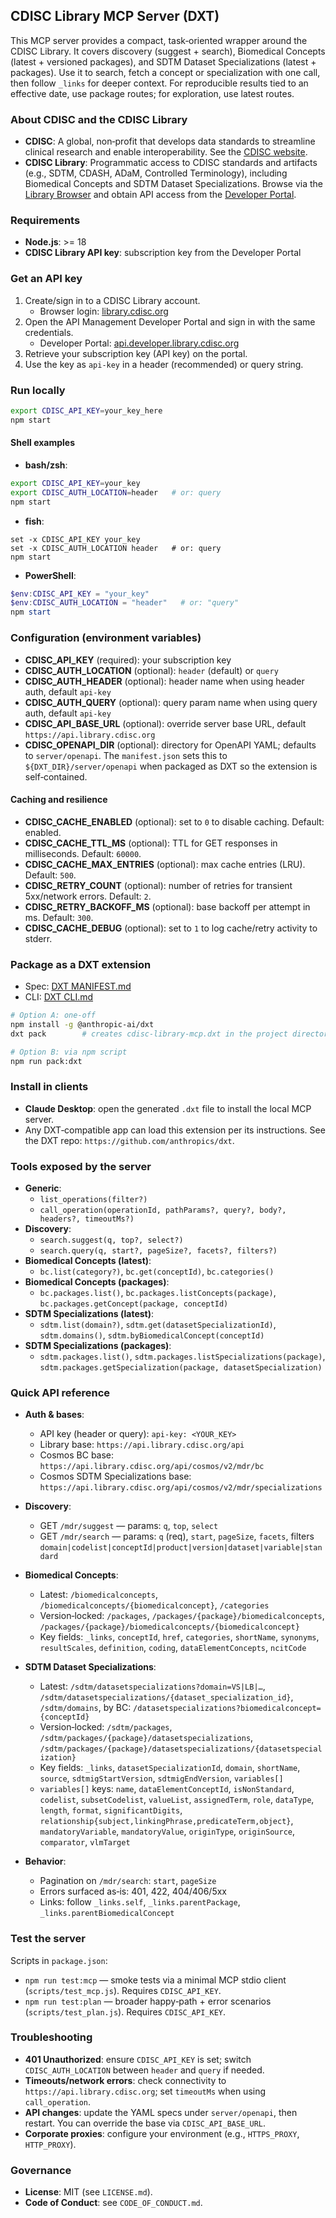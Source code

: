 ## CDISC Library MCP Server (DXT)

This MCP server provides a compact, task‑oriented wrapper around the CDISC Library. It covers discovery (suggest + search), Biomedical Concepts (latest + versioned packages), and SDTM Dataset Specializations (latest + packages). Use it to search, fetch a concept or specialization with one call, then follow `_links` for deeper context. For reproducible results tied to an effective date, use package routes; for exploration, use latest routes.

### About CDISC and the CDISC Library
- **CDISC**: A global, non‑profit that develops data standards to streamline clinical research and enable interoperability. See the [CDISC website](https://www.cdisc.org).
- **CDISC Library**: Programmatic access to CDISC standards and artifacts (e.g., SDTM, CDASH, ADaM, Controlled Terminology), including Biomedical Concepts and SDTM Dataset Specializations. Browse via the [Library Browser](https://library.cdisc.org/browser) and obtain API access from the [Developer Portal](https://api.developer.library.cdisc.org).

### Requirements
- **Node.js**: >= 18
- **CDISC Library API key**: subscription key from the Developer Portal

### Get an API key
1. Create/sign in to a CDISC Library account.
   - Browser login: [library.cdisc.org](https://library.cdisc.org/browser)
2. Open the API Management Developer Portal and sign in with the same credentials.
   - Developer Portal: [api.developer.library.cdisc.org](https://api.developer.library.cdisc.org)
3. Retrieve your subscription key (API key) on the portal.
4. Use the key as `api-key` in a header (recommended) or query string.

### Run locally
```bash
export CDISC_API_KEY=your_key_here
npm start
```

#### Shell examples
- **bash/zsh**:
```bash
export CDISC_API_KEY=your_key
export CDISC_AUTH_LOCATION=header   # or: query
npm start
```
- **fish**:
```fish
set -x CDISC_API_KEY your_key
set -x CDISC_AUTH_LOCATION header   # or: query
npm start
```
- **PowerShell**:
```powershell
$env:CDISC_API_KEY = "your_key"
$env:CDISC_AUTH_LOCATION = "header"   # or: "query"
npm start
```

### Configuration (environment variables)
- **CDISC_API_KEY** (required): your subscription key
- **CDISC_AUTH_LOCATION** (optional): `header` (default) or `query`
- **CDISC_AUTH_HEADER** (optional): header name when using header auth, default `api-key`
- **CDISC_AUTH_QUERY** (optional): query param name when using query auth, default `api-key`
- **CDISC_API_BASE_URL** (optional): override server base URL, default `https://api.library.cdisc.org`
- **CDISC_OPENAPI_DIR** (optional): directory for OpenAPI YAML; defaults to `server/openapi`. The `manifest.json` sets this to `${DXT_DIR}/server/openapi` when packaged as DXT so the extension is self‑contained.

#### Caching and resilience
- **CDISC_CACHE_ENABLED** (optional): set to `0` to disable caching. Default: enabled.
- **CDISC_CACHE_TTL_MS** (optional): TTL for GET responses in milliseconds. Default: `60000`.
- **CDISC_CACHE_MAX_ENTRIES** (optional): max cache entries (LRU). Default: `500`.
- **CDISC_RETRY_COUNT** (optional): number of retries for transient 5xx/network errors. Default: `2`.
- **CDISC_RETRY_BACKOFF_MS** (optional): base backoff per attempt in ms. Default: `300`.
- **CDISC_CACHE_DEBUG** (optional): set to `1` to log cache/retry activity to stderr.

### Package as a DXT extension
- Spec: [DXT MANIFEST.md](https://github.com/anthropics/dxt/blob/main/MANIFEST.md)
- CLI: [DXT CLI.md](https://github.com/anthropics/dxt/blob/main/CLI.md)

```bash
# Option A: one‑off
npm install -g @anthropic-ai/dxt
dxt pack        # creates cdisc-library-mcp.dxt in the project directory

# Option B: via npm script
npm run pack:dxt
```

### Install in clients
- **Claude Desktop**: open the generated `.dxt` file to install the local MCP server.
- Any DXT‑compatible app can load this extension per its instructions. See the DXT repo: `https://github.com/anthropics/dxt`.

### Tools exposed by the server
- **Generic**:
  - `list_operations(filter?)`
  - `call_operation(operationId, pathParams?, query?, body?, headers?, timeoutMs?)`
- **Discovery**:
  - `search.suggest(q, top?, select?)`
  - `search.query(q, start?, pageSize?, facets?, filters?)`
- **Biomedical Concepts (latest)**:
  - `bc.list(category?)`, `bc.get(conceptId)`, `bc.categories()`
- **Biomedical Concepts (packages)**:
  - `bc.packages.list()`, `bc.packages.listConcepts(package)`, `bc.packages.getConcept(package, conceptId)`
- **SDTM Specializations (latest)**:
  - `sdtm.list(domain?)`, `sdtm.get(datasetSpecializationId)`, `sdtm.domains()`, `sdtm.byBiomedicalConcept(conceptId)`
- **SDTM Specializations (packages)**:
  - `sdtm.packages.list()`, `sdtm.packages.listSpecializations(package)`, `sdtm.packages.getSpecialization(package, datasetSpecialization)`

### Quick API reference
- **Auth & bases**:
  - API key (header or query): `api-key: <YOUR_KEY>`
  - Library base: `https://api.library.cdisc.org/api`
  - Cosmos BC base: `https://api.library.cdisc.org/api/cosmos/v2/mdr/bc`
  - Cosmos SDTM Specializations base: `https://api.library.cdisc.org/api/cosmos/v2/mdr/specializations`

- **Discovery**:
  - GET `/mdr/suggest` — params: `q`, `top`, `select`
  - GET `/mdr/search` — params: `q` (req), `start`, `pageSize`, `facets`, filters `domain|codelist|conceptId|product|version|dataset|variable|standard`

- **Biomedical Concepts**:
  - Latest: `/biomedicalconcepts`, `/biomedicalconcepts/{biomedicalconcept}`, `/categories`
  - Version‑locked: `/packages`, `/packages/{package}/biomedicalconcepts`, `/packages/{package}/biomedicalconcepts/{biomedicalconcept}`
  - Key fields: `_links`, `conceptId`, `href`, `categories`, `shortName`, `synonyms`, `resultScales`, `definition`, `coding`, `dataElementConcepts`, `ncitCode`

- **SDTM Dataset Specializations**:
  - Latest: `/sdtm/datasetspecializations?domain=VS|LB|…`, `/sdtm/datasetspecializations/{dataset_specialization_id}`, `/sdtm/domains`, by BC: `/datasetspecializations?biomedicalconcept={conceptId}`
  - Version‑locked: `/sdtm/packages`, `/sdtm/packages/{package}/datasetspecializations`, `/sdtm/packages/{package}/datasetspecializations/{datasetspecialization}`
  - Key fields: `_links`, `datasetSpecializationId`, `domain`, `shortName`, `source`, `sdtmigStartVersion`, `sdtmigEndVersion`, `variables[]`
  - `variables[]` keys: `name`, `dataElementConceptId`, `isNonStandard`, `codelist`, `subsetCodelist`, `valueList`, `assignedTerm`, `role`, `dataType`, `length`, `format`, `significantDigits`, `relationship{subject,linkingPhrase,predicateTerm,object}`, `mandatoryVariable`, `mandatoryValue`, `originType`, `originSource`, `comparator`, `vlmTarget`

- **Behavior**:
  - Pagination on `/mdr/search`: `start`, `pageSize`
  - Errors surfaced as‑is: 401, 422, 404/406/5xx
  - Links: follow `_links.self`, `_links.parentPackage`, `_links.parentBiomedicalConcept`

### Test the server
Scripts in `package.json`:
- `npm run test:mcp` — smoke tests via a minimal MCP stdio client (`scripts/test_mcp.js`). Requires `CDISC_API_KEY`.
- `npm run test:plan` — broader happy‑path + error scenarios (`scripts/test_plan.js`). Requires `CDISC_API_KEY`.

### Troubleshooting
- **401 Unauthorized**: ensure `CDISC_API_KEY` is set; switch `CDISC_AUTH_LOCATION` between `header` and `query` if needed.
- **Timeouts/network errors**: check connectivity to `https://api.library.cdisc.org`; set `timeoutMs` when using `call_operation`.
- **API changes**: update the YAML specs under `server/openapi`, then restart. You can override the base via `CDISC_API_BASE_URL`.
- **Corporate proxies**: configure your environment (e.g., `HTTPS_PROXY`, `HTTP_PROXY`).

### Governance
- **License**: MIT (see `LICENSE.md`).
- **Code of Conduct**: see `CODE_OF_CONDUCT.md`.


